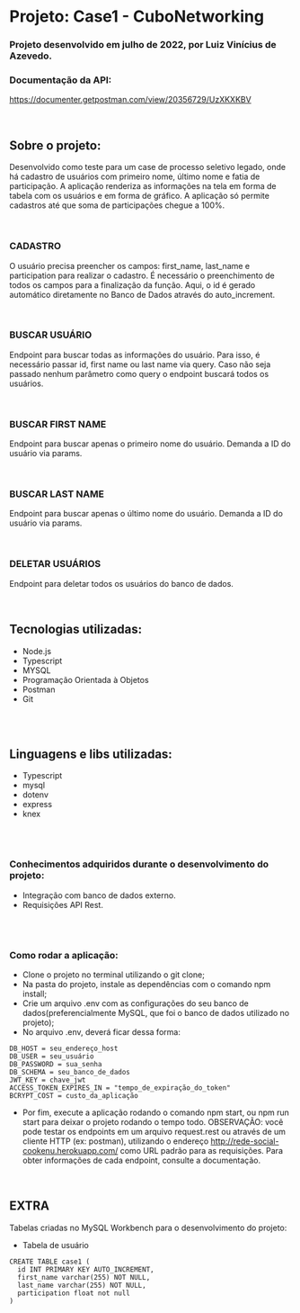 # Projeto: Case1 - CuboNetworking

### Projeto desenvolvido em julho de 2022, por Luiz Vinícius de Azevedo.

### Documentação da API:

https://documenter.getpostman.com/view/20356729/UzXKXKBV

<br>

## Sobre o projeto: 
Desenvolvido como teste para um case de processo seletivo legado, onde há cadastro de usuários com primeiro nome, último nome e fatia de participação. A aplicação renderiza as informações na tela em forma de tabela com os usuários e em forma de gráfico. A aplicação só permite cadastros até que soma de participações chegue a 100%. 

<br>

### CADASTRO
O usuário precisa preencher os campos: first_name, last_name e participation para realizar o cadastro. É necessário o preenchimento de todos os campos para a finalização da função. Aqui, o id é gerado automático diretamente no Banco de Dados através do auto_increment.

<br>

### BUSCAR USUÁRIO
Endpoint para buscar todas as informações do usuário. Para isso, é necessário passar id, first name ou last name via query. Caso não seja passado nenhum parâmetro como query o endpoint buscará todos os usuários.

<br>


### BUSCAR FIRST NAME
Endpoint para buscar apenas o primeiro nome do usuário. Demanda a ID do usuário via params.

<br>


### BUSCAR LAST NAME
Endpoint para buscar apenas o último nome do usuário. Demanda a ID do usuário via params.

<br>


### DELETAR USUÁRIOS
Endpoint para deletar todos os usuários do banco de dados.

<br>


## Tecnologias utilizadas:
- Node.js
- Typescript
- MYSQL
- Programação Orientada à Objetos
- Postman
- Git
<br>
<br>

## Linguagens e libs utilizadas:
- Typescript
- mysql
- dotenv
- express
- knex

<br>
<br>

### Conhecimentos adquiridos durante o desenvolvimento do projeto:
- Integração com banco de dados externo.
- Requisições API Rest.

<br>
<br>

### Como rodar a aplicação:
- Clone o projeto no terminal utilizando o git clone;
- Na pasta do projeto, instale as dependências com o comando npm install;
- Crie um arquivo .env com as configurações do seu banco de dados(preferencialmente MySQL, que foi o banco de dados utilizado no projeto);
- No arquivo .env, deverá ficar dessa forma:

```
DB_HOST = seu_endereço_host
DB_USER = seu_usuário
DB_PASSWORD = sua_senha
DB_SCHEMA = seu_banco_de_dados
JWT_KEY = chave_jwt
ACCESS_TOKEN_EXPIRES_IN = "tempo_de_expiração_do_token"
BCRYPT_COST = custo_da_aplicação
```
- Por fim, execute a aplicação rodando o comando npm start, ou npm run start para deixar o projeto rodando o tempo todo.
OBSERVAÇÃO: você pode testar os endpoints em um arquivo request.rest ou através de um cliente HTTP (ex: postman), utilizando o endereço http://rede-social-cookenu.herokuapp.com/ como URL padrão para as requisições. Para obter informações de cada endpoint, consulte a documentação.
<br>

## EXTRA

Tabelas criadas no MySQL Workbench para o desenvolvimento do projeto:

- Tabela de usuário

```
CREATE TABLE case1 (
  id INT PRIMARY KEY AUTO_INCREMENT,
  first_name varchar(255) NOT NULL,
  last_name varchar(255) NOT NULL,
  participation float not null 
)

```
